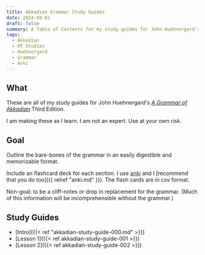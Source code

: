 ```yaml
---
title: Akkadian Grammar Study Guides
date: 2024-08-01
draft: false
summary: A Table of Contents for my study guides for John Huehnergard's Akkadian Grammar.
tags:
  - Akkadian
  - OT Studies
  - Huehnergard
  - Grammar
  - Anki
---
```


## What

These are all of my study guides for John Huehnergard's *[A Grammar of Akkadian](https://www.academia.edu/234697/2013_Key_to_A_Grammar_of_Akkadian_3rd_edition_)* Third Edition.

I am making these as I learn. I am not an expert. Use at your own risk.

## Goal

Outline the bare-bones of the grammar in an easily digestible and memorizable format.

Include an flashcard deck for each section. I use [anki](https://apps.ankiweb.net) and I [recommend that you do too]({{ relref "anki.md" }}). The flash cards are in csv format.

Non-goal: to be a cliff-notes or drop in replacement for the grammar. (Much of this information will be incomprehensible without the grammar.)

## Study Guides 

- [Intro]({{< ref "akkadian-study-guide-000.md" >}}) 
- [Lesson 1]({{< ref akkadian-study-guide-001 >}})
- [Lesson 2]({{< ref akkadian-study-guide-002 >}}) 

